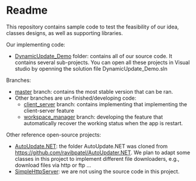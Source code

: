# Readme

This repository contains sample code to test the feasibility of our idea, classes designs, as well as supporting libraries.

Our implementing code:
- [DynamicUpdate_Demo](https://github.com/ngocpq/AutoUpdate/tree/master/DynamicUpdate_Demo) folder: contains all of our source code. It contains several sub-projects. You can open all these projects in Visual studio by openning the solution file DynamicUpdate_Demo.sln 

Branches:
- [master](https://github.com/ngocpq/AutoUpdate/tree/master) branch: contains the most stable version that can be ran.
- Other branches are un-finished/developing code: 
  + [client_server](https://github.com/ngocpq/AutoUpdate/tree/client_server) branch: contains implementing that implementing the client-server feature
  + [workspace_manager](https://github.com/ngocpq/AutoUpdate/tree/workspace_manager) branch: developing the feature that automatically recover the working status when the app is restart.
  
Other reference open-source projects:
- [AutoUpdate.NET](https://github.com/ngocpq/AutoUpdate/tree/master/AutoUpdater.NET): the folder AutoUpdate.NET was cloned from https://github.com/ravibpatel/AutoUpdater.NET. We plan to adapt some classes in this project to implement different file downloaders, e.g., download files via http or ftp ...
- [SimpleHttpServer](https://github.com/ngocpq/AutoUpdate/tree/master/SimpleHttpServer): we are not using the source code in this project.

